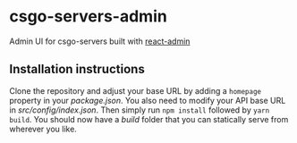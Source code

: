 # csgo-servers-admin
Admin UI for csgo-servers built with [react-admin](https://github.com/marmelab/react-admin)
## Installation instructions
Clone the repository and adjust your base URL by adding a `homepage` property in your *package.json*. You also need to modify your API base URL in *src/config/index.json*. Then simply run `npm install` followed by `yarn build`. You should now have a *build* folder that you can statically serve from wherever you like.